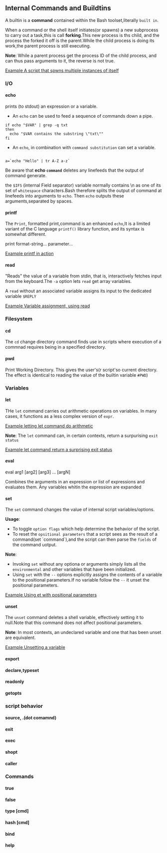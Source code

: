 ## Internal Commands and Buildtins

A builtin is a **command** contained within the Bash toolset,literally `built in`.

When a command or the shell itself initiates(or spawns) a new subprocess to carry out a task,this is call **forking**.This new process is ths child, and the process the forked it off is the parent.While the child process is doing its work,the parent process is still executing.

**Note**: While a parent process get the process ID of the child process, and can thus pass arguments to it, the reverse is not true.

[Example A script that spwns multiple instances of itself](../../scripts/Part-4-Commands/script-spawns-multiple-instances-of-itself.sh)


### I/O

#### echo

prints (to stdout) an expression or a variable.

- An `echo` can be used to feed a sequence of commands down a pipe.

```shell
if echo "$VAR" | grep -q txt
then
  echo "$VAR contains the substring \"txt\""
fi
```

- An `echo`, in combination with `command substitution` can set a variable.

```shell

a=`echo "Hello" | tr A-Z a-z`

```

Be aware that **echo `command`** deletes any linefeeds that the output of command generate.

the `$IFS` (internal Field separator) variable normally contains \n as one of its set of `whitespace` characters.Bash therefore splits the output of command at linefeeds into arguments to `echo`. Then `echo` outputs these arguments,separated by spaces.

#### printf

The `Print`, formatted print,command is an enhanced `echo`,It is a limited variant of the C language `printf()` library function, and its syntax is somewhat different.

print format-string... parameter...

[Example printf in action](../../scripts/Part-4-Commands/printf-in-action.sh)

#### read

"Reads" the value of a variable from stdin, that is, interactively fetches input from the keyboard.The `-a` option lets `read` get array variables.

A `read` without an associated variable assigns its input to the dedicated variable `$REPLY`

[Example Variable assignment, using read](../../scripts/Part-4-Commands/variable-assignment-using-read.sh)

### Filesystem

#### cd 

The `cd` change directory command finds use in scripts where execution of a commnad requires being in a specified directory.

#### pwd

Print Working Directory. This gives the user's(r script'so current directory. The effect is identical to reading the value of the builtin variable `#PWD`)

### Variables

#### let

THe `let` command carries out arithmetic operations on variables. In many cases, it functions as a less complex version of `expr`.

[Example letting let command do arithmetic](../../scripts/letting-let-do-arithmetic.sh)

**Note**: The `let` command can, in certain contexts, return a surpurising `exit status`

[Example let command return a surprising exit status](../../scripts/let-command-return-a-surprising-exit-status.sh)

#### eval

eval arg1 [arg2] [arg3] ... [argN]

Combines the arguments in an expression or list of expressions and evaluates them. Any variables whitin the expression are expanded

#### set

The `set` command changes the value of internal script variables/options.

**Usage**:

- To toggle `option flags` which help determine the behavior of the script.
- To reset the `opsitional parameters` that a script sees as the result of a command(set \`command\`),and the script can then parse the `fields` of the command uotput.

**Note**:

- Invoking `set` without any optiona or arguments simply lists all the `environmental` and other variables that have been initialized.
- Using `set` with the `--` options explicitly assigns the contents of a variable to the positional parameters.If no variable follow the `--` it unset the positional parameters.

[Example Using et with positional parameters](../../scripts/Part-4-Commands/using-set-with-positional-parameters.sh)


#### unset

The `unset` command deletes a shell variable, effectively setting it to null.Note that this command does not affect positional parameters.

**Note**: In most contexts, an undeclared variable and one that has been unset are equivalent.

[Example Unsetting a variable](../../scripts/Part-4-Commands/unsetting-a-variable.sh)

#### export

#### declare,typeset

#### readonly

#### getopts

### script behavior

#### source, .(dot comamnd)

#### exit

#### exec

#### shopt

#### caller

### Commands

#### true

#### false

#### type [cmd]

#### hash [cmd]

#### bind

#### help